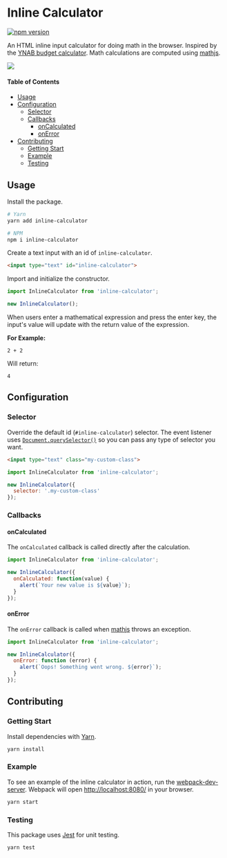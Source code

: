 # Inline Calculator

[![npm version](https://badge.fury.io/js/inline-calculator.svg)](https://badge.fury.io/js/inline-calculator)

An HTML inline input calculator for doing math in the browser. Inspired by the [YNAB budget calculator](https://docs.youneedabudget.com/article/1027-in-line-calculations). Math calculations are computed using [mathjs](http://mathjs.org/).

![](./demo.gif)

<!-- START doctoc generated TOC please keep comment here to allow auto update -->
<!-- DON'T EDIT THIS SECTION, INSTEAD RE-RUN doctoc TO UPDATE -->
#### Table of Contents

- [Usage](#usage)
- [Configuration](#configuration)
  - [Selector](#selector)
  - [Callbacks](#callbacks)
    - [onCalculated](#oncalculated)
    - [onError](#onerror)
- [Contributing](#contributing)
  - [Getting Start](#getting-start)
  - [Example](#example)
  - [Testing](#testing)

<!-- END doctoc generated TOC please keep comment here to allow auto update -->

## Usage

Install the package.

```bash
# Yarn
yarn add inline-calculator

# NPM
npm i inline-calculator
```

Create a text input with an id of `inline-calculator`.

```html
<input type="text" id="inline-calculator">
```

Import and initialize the constructor.

```js
import InlineCalculator from 'inline-calculator';

new InlineCalculator();
```

When users enter a mathematical expression and press the enter key, the input's value will update with the return value of the expression.

**For Example:**

```
2 + 2
```

Will return:

```
4
```

## Configuration

### Selector

Override the default id (`#inline-calculator`) selector. The event listener uses [`Document.querySelector()`](https://developer.mozilla.org/en-US/docs/Web/API/Document/querySelector) so you can pass any type of selector you want.

```html
<input type="text" class="my-custom-class">
```

```js
import InlineCalculator from 'inline-calculator';

new InlineCalculator({
  selector: '.my-custom-class'
});
```

### Callbacks

#### onCalculated

The `onCalculated` callback is called directly after the calculation.

```js
import InlineCalculator from 'inline-calculator';

new InlineCalculator({
  onCalculated: function(value) {
    alert(`Your new value is ${value}`);
  }
});
```

#### onError

The `onError` callback is called when [mathjs](http://mathjs.org/) throws an exception.

```js
import InlineCalculator from 'inline-calculator';

new InlineCalculator({
  onError: function (error) {
    alert(`Oops! Something went wrong. ${error}`);
  }
});
```

## Contributing

### Getting Start

Install dependencies with [Yarn](https://yarnpkg.com/en/).

```bash
yarn install
```

### Example

To see an example of the inline calculator in action, run the [webpack-dev-server](https://webpack.js.org/guides/development/#using-webpack-dev-server). Webpack will open <http://localhost:8080/> in your browser.

```bash
yarn start
```

### Testing

This package uses [Jest](https://jestjs.io/en/) for unit testing.

```bash
yarn test
```
